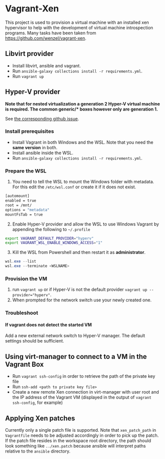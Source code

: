 # Vagrant-Xen
This project is used to provision a virtual machine with an installed xen hypervisor to help with the development of virtual machine introspection programs.
Many tasks have been taken from https://github.com/wenzel/vagrant-xen.

## Libvirt provider

- Install libvirt, ansible and vagrant.
- Run `ansible-galaxy collections install -r requirements.yml`.
- Run `vagrant up`

## Hyper-V provider

__Note that for nested virtualization a generation 2 Hyper-V virtual machine is required. The common generic/* boxes however only are generation 1.__

See [the corresponding github issue](https://github.com/lavabit/robox/issues/100).

### Install prerequisites

- Install Vagrant in both Windows and the WSL. Note that you need the __same version__ in both.
- Install ansible inside the WSL.
- Run `ansible-galaxy collections install -r requirements.yml`.

### Prepare the WSL
1. You need to tell the WSL to mount the Windows folder with metadata. For this edit the `/etc/wsl.conf` or create it if it does not exist.
```bash
[automount]
enabled = true
root = /mnt/
options = "metadata"
mountFsTab = true
```
2. Enable Hyper-V provider and allow the WSL to use Windows Vagrant by appending the following to `~/.profile`
```bash
export VAGRANT_DEFAULT_PROVIDER="hyperv"
export VAGRANT_WSL_ENABLE_WINDOWS_ACCESS="1"
```
3. Kill the WSL from Powershell and then restart it as __administrator__.
```powershell
wsl.exe --list
wsl.exe --terminate <WSLNAME>
```

### Provision the VM
1. run `vagrant up` or if Hyper-V is not the default provider `vagrant up --provider="hyperv"`.
2. When prompted for the network switch use your newly created one.

### Troubleshoot

#### If vagrant does not detect the started VM
Add a new external network switch to Hyper-V manager. The default settings should be sufficient.

## Using virt-manager to connect to a VM in the Vagrant Box

- Run `vagrant ssh-config` in order to retrieve the path of the private key file
- Run `ssh-add <path to private key file>`
- Create a new remote Xen connection in virt-manager with user root and the IP address of the Vagrant VM (displayed in the output of
`vagrant ssh-config`, for example)

## Applying Xen patches

Currently only a single patch file is supported. Note that `xen_patch_path` in `Vagrantfile` needs to be adjusted accordingly in order to
pick up the patch. If the patch file resides in the workspace root directory, the path should look something like `../xen.patch` because
ansible will interpret paths relative to the `ansible` directory.
